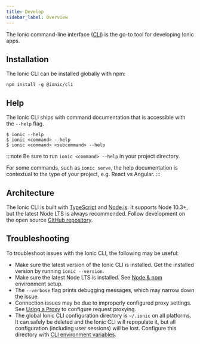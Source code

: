 ```yaml
---
title: Develop
sidebar_label: Overview
---
```


<head>
  <title>Ionic CLI Framework: Command-Line Interface to Develop Apps</title>
  <meta
    name="description"
    content="The Ionic command-line interface (CLI) is the go-to tool for developing Ionic apps. Install our framework globally with npm."
  />
</head>

The Ionic command-line interface ([CLI](/docs/reference/glossary#cli)) is the go-to tool for developing Ionic apps.

## Installation

The Ionic CLI can be installed globally with npm:

```shell
npm install -g @ionic/cli
```

## Help

The Ionic CLI ships with command documentation that is accessible with the `--help` flag.

```shell
$ ionic --help
$ ionic <command> --help
$ ionic <command> <subcommand> --help
```

:::note
Be sure to run `ionic <command> --help` in your project directory.

For some commands, such as `ionic serve`, the help documentation is contextual to the type of your project, e.g. React vs Angular.
:::

<!-- TODO: image? -->

## Architecture

The Ionic CLI is built with [TypeScript](/docs/reference/glossary#typescript) and [Node.js](/docs/reference/glossary#node). It supports Node 10.3+, but the latest Node LTS is always recommended. Follow development on the open source <a href="https://github.com/ionic-team/ionic-cli" target="_blank">GitHub repository</a>.

## Troubleshooting

To troubleshoot issues with the Ionic CLI, the following may be useful:

- Make sure the latest version of the Ionic CLI is installed. Get the installed version by running `ionic --version`.
- Make sure the latest Node LTS is installed. See [Node & npm](/docs/intro/environment#node-npm) environment setup.
- The `--verbose` flag prints debugging messages, which may narrow down the issue.
- Connection issues may be due to improperly configured proxy settings. See [Using a Proxy](/docs/cli/using-a-proxy) to configure request proxying.
- The global Ionic CLI configuration directory is `~/.ionic` on all platforms. It can safely be deleted and the Ionic CLI will repopulate it, but all configuration (including user sessions) will be lost. Configure this directory with [CLI environment variables](/docs/cli/configuration#environment-variables).

